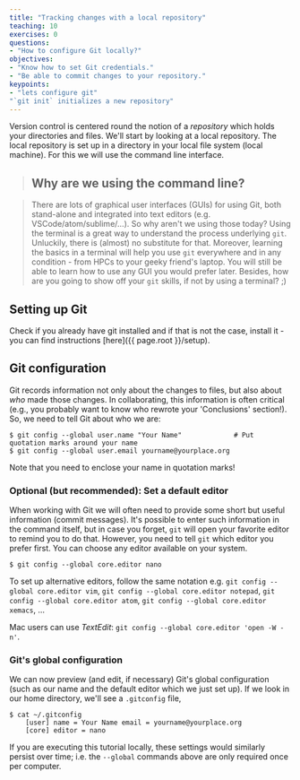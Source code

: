 ```yaml
---
title: "Tracking changes with a local repository"
teaching: 10
exercises: 0
questions:
- "How to configure Git locally?"
objectives:
- "Know how to set Git credentials."
- "Be able to commit changes to your repository."
keypoints:
- "lets configure git"
"`git init` initializes a new repository"
---
```


Version control is centered round the notion of a *repository* which holds your
directories and files. We'll start by looking at a local repository. The local
repository is set up in a directory in your local file system (local machine).
For this we will use the command line interface.

> ## Why are we using the command line?

> There are lots of graphical user interfaces (GUIs) for using Git, both stand-alone and integrated into text editors (e.g. VSCode/atom/sublime/...).
> So why aren't we using those today?
> Using the terminal is a great way to understand the process underlying `git`.
> Unluckily, there is (almost) no substitute for that. Moreover, learning the basics in a terminal will help you use `git` everywhere and in any condition - from HPCs to your geeky friend's laptop. You will still be able to learn how to use any GUI you would prefer later.
> Besides, how are you going to show off your `git` skills, if not by using a terminal? ;)

## Setting up Git

Check if you already have git installed and if that is not the case, install it - you can find instructions [here]({{ page.root }}/setup).

## Git configuration

Git records information not only about the changes to files,
but also about _who_ made those changes.
In collaborating, this information is often critical
(e.g., you probably want to know who rewrote your 'Conclusions' section!).
So, we need to tell Git about who we are:

```
$ git config --global user.name "Your Name" 			# Put quotation marks around your name
$ git config --global user.email yourname@yourplace.org
```

Note that you need to enclose your name in quotation marks!

### Optional (but recommended): Set a default editor

When working with Git we will often need to provide some short but useful information (commit messages).
It's possible to enter such information in the command itself, but in case you forget, `git` will open your favorite editor to remind you to do that.
However, you need to tell `git` which editor you prefer first.
You can choose any editor available on your system.

```
$ git config --global core.editor nano
```

To set up alternative editors, follow the same notation e.g.
`git config --global core.editor vim`, `git config --global core.editor notepad`, `git config --global core.editor atom`,
`git config --global core.editor xemacs`, ...

Mac users can use *TextEdit*: `git config --global core.editor 'open -W -n'`.

### Git's global configuration

We can now preview (and edit, if necessary) Git's global configuration (such as
our name and the default editor which we just set up). If we look in our home
directory, we'll see a `.gitconfig` file,

```
$ cat ~/.gitconfig
    [user] name = Your Name email = yourname@yourplace.org
    [core] editor = nano
```

If you are executing this tutorial locally, these settings would similarly persist over time;
i.e. the `--global` commands above are only required once per computer.
